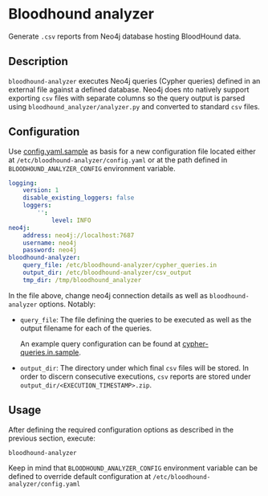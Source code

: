 # Bloodhound analyzer

Generate `.csv` reports from Neo4j database hosting BloodHound data.

## Description
`bloodhound-analyzer` executes Neo4j queries (Cypher queries) defined in an external file against a defined database. Neo4j does nto natively support exporting `csv` files with separate columns so the query output is parsed using `bloodhound_analyzer/analyzer.py` and converted to standard `csv` files.

## Configuration
Use [config.yaml.sample](config.yaml.sample) as basis for a new configuration file located either at `/etc/bloodhound-analyzer/config.yaml` or at the path defined in `BLOODHOUND_ANALYZER_CONFIG` environment variable.

```yaml
logging:
    version: 1
    disable_existing_loggers: false
    loggers:
        '':
            level: INFO
neo4j:
    address: neo4j://localhost:7687
    username: neo4j
    password: neo4j
bloodhound-analyzer:
    query_file: /etc/bloodhound-analyzer/cypher_queries.in
    output_dir: /etc/bloodhound-analyzer/csv_output
    tmp_dir: /tmp/bloodhound_analyzer
```
In the file above, change neo4j connection details as well as `bloodhound-analyzer` options. Notably:
* `query_file`: The file defining the queries to be executed as well as the output filename for each of the queries. 

    An example query configuration can be found at [cypher-queries.in.sample](cypher-queries.in.sample).

* `output_dir`: The directory under which final `csv` files will be stored. In order to discern consecutive executions, `csv` reports are stored under `output_dir/<EXECUTION_TIMESTAMP>.zip`.


## Usage
After defining the required configuration options as described in the previous section, execute:
```
bloodhound-analyzer
```

Keep in mind that `BLOODHOUND_ANALYZER_CONFIG` environment variable can be defined to override default configuration at `/etc/bloodhound-analyzer/config.yaml`